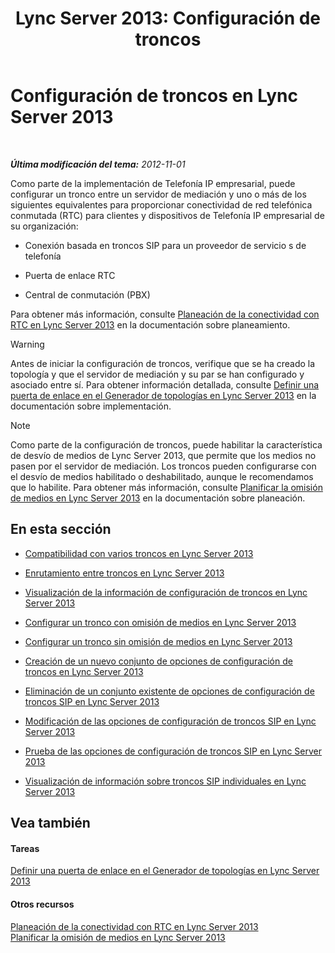 ﻿---
title: 'Lync Server 2013: Configuración de troncos'
TOCTitle: Configuración de troncos
ms:assetid: 0c339511-a185-484e-94f0-dbe918b7e48a
ms:mtpsurl: https://technet.microsoft.com/es-es/library/Gg398170(v=OCS.15)
ms:contentKeyID: 48274407
ms.date: 01/07/2017
mtps_version: v=OCS.15
ms.translationtype: HT
---

# Configuración de troncos en Lync Server 2013

 

_**Última modificación del tema:** 2012-11-01_

Como parte de la implementación de Telefonía IP empresarial, puede configurar un tronco entre un servidor de mediación y uno o más de los siguientes equivalentes para proporcionar conectividad de red telefónica conmutada (RTC) para clientes y dispositivos de Telefonía IP empresarial de su organización:

  - Conexión basada en troncos SIP para un proveedor de servicio s de telefonía

  - Puerta de enlace RTC

  - Central de conmutación (PBX)

Para obtener más información, consulte [Planeación de la conectividad con RTC en Lync Server 2013](lync-server-2013-planning-for-pstn-connectivity.md) en la documentación sobre planeamiento.

> [!WARNING]  
> Antes de iniciar la configuración de troncos, verifique que se ha creado la topología y que el servidor de mediación y su par se han configurado y asociado entre sí. Para obtener información detallada, consulte <a href="lync-server-2013-define-a-gateway-in-topology-builder.md">Definir una puerta de enlace en el Generador de topologías en Lync Server 2013</a> en la documentación sobre implementación.




> [!NOTE]
> Como parte de la configuración de troncos, puede habilitar la característica de desvío de medios de Lync Server 2013, que permite que los medios no pasen por el servidor de mediación. Los troncos pueden configurarse con el desvío de medios habilitado o deshabilitado, aunque le recomendamos que lo habilite. Para obtener más información, consulte <A href="lync-server-2013-planning-for-media-bypass.md">Planificar la omisión de medios en Lync Server 2013</A> en la documentación sobre planeación.



## En esta sección

  - [Compatibilidad con varios troncos en Lync Server 2013](lync-server-2013-multiple-trunk-support.md)

  - [Enrutamiento entre troncos en Lync Server 2013](lync-server-2013-inter-trunk-routing.md)

  - [Visualización de la información de configuración de troncos en Lync Server 2013](lync-server-2013-view-trunk-configuration-information.md)

  - [Configurar un tronco con omisión de medios en Lync Server 2013](lync-server-2013-configure-a-trunk-with-media-bypass.md)

  - [Configurar un tronco sin omisión de medios en Lync Server 2013](lync-server-2013-configure-a-trunk-without-media-bypass.md)

  - [Creación de un nuevo conjunto de opciones de configuración de troncos en Lync Server 2013](lync-server-2013-create-a-new-collection-of-trunk-configuration-settings.md)

  - [Eliminación de un conjunto existente de opciones de configuración de troncos SIP en Lync Server 2013](lync-server-2013-delete-an-existing-collection-of-sip-trunk-configuration-settings.md)

  - [Modificación de las opciones de configuración de troncos SIP en Lync Server 2013](lync-server-2013-modify-sip-trunk-configuration-settings.md)

  - [Prueba de las opciones de configuración de troncos SIP en Lync Server 2013](lync-server-2013-test-sip-trunk-configuration-settings.md)

  - [Visualización de información sobre troncos SIP individuales en Lync Server 2013](lync-server-2013-view-information-about-individual-sip-trunks.md)

## Vea también

#### Tareas

[Definir una puerta de enlace en el Generador de topologías en Lync Server 2013](lync-server-2013-define-a-gateway-in-topology-builder.md)  

#### Otros recursos

[Planeación de la conectividad con RTC en Lync Server 2013](lync-server-2013-planning-for-pstn-connectivity.md)  
[Planificar la omisión de medios en Lync Server 2013](lync-server-2013-planning-for-media-bypass.md)

